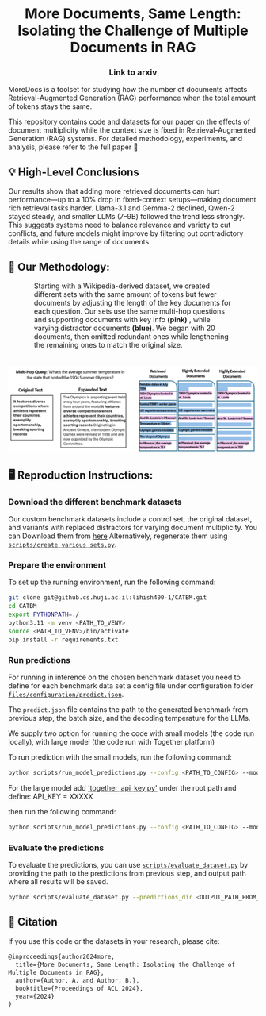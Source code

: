 <div align="center">
  <h1>More Documents, Same Length:<br>Isolating the Challenge of Multiple Documents in RAG</h1>
  <h3>Link to arxiv</h3>
</div>

MoreDocs is a toolset for studying how the number of documents affects Retrieval-Augmented Generation (RAG) performance when the total amount of tokens stays the same.

This repository contains code and datasets for our paper on the effects of document multiplicity while the context size is fixed in Retrieval-Augmented Generation (RAG) systems.
For detailed methodology, experiments, and analysis, please refer to the full paper 📰

## :bulb: High-Level Conclusions
Our results show that adding more retrieved documents can hurt performance—up to a 10% drop in fixed-context setups—making document rich retrieval tasks harder. 
Llama-3.1 and Gemma-2 declined, Qwen-2 stayed steady, and smaller LLMs (7–9B) followed the trend less strongly. This suggests systems need to balance relevance and variety to cut conflicts, and future models might improve by filtering out contradictory details while using the range of documents.

## 🔬 Our Methodology:
<div style="max-width: 400px; margin: 0 auto;">
Starting with a Wikipedia-derived dataset, we created different sets with the same amount of tokens but fewer documents by adjusting the length of the key documents for each question.
Our sets use the same multi-hop questions and supporting documents with key info <b>(pink)</b> , while varying distractor documents <b>(blue)</b>.
We began with 20 documents, then omitted redundant ones while lengthening the remaining ones to match the original size.
</div>
 <br>
<br>






<div align="center">
  <img src="/Main_Fig_Horizontal.png" alt="Alt text" width="800">
</div>


## :desktop_computer:  Reproduction Instructions:

### Download the different benchmark datasets
Our custom benchmark datasets include a control set, the original dataset, and variants with replaced distractors for varying document multiplicity. 
You can Download them from  [here](https://drive.google.com/file/d/1z6L0Xl0zhRoOOpwD5WuQI9ukSaEgCraM/view?usp=drive_link)
Alternatively, regenerate them using  [`scripts/create_various_sets.py`](scripts/create_various_sets.py).

### Prepare the environment

To set up the running environment, run the following command:
```bash
git clone git@github.cs.huji.ac.il:lihish400-1/CATBM.git
cd CATBM
export PYTHONPATH=./
python3.11 -m venv <PATH_TO_VENV>
source <PATH_TO_VENV>/bin/activate
pip install -r requirements.txt
```

### Run predictions
For running in inference on the chosen benchmark dataset you need to define for each benchmark data set a config file under configuration folder [`files/configuration/predict.json`](files/configuration/predict.json).

The `predict.json` file contains the path to the generated benchmark from previous step, the batch size, and the decoding temperature for the LLMs.

We supply two option for running the code with small models (the code run locally), with large model (the code run with Together platform)

To run prediction with the small models, run the following command:
```bash
python scripts/run_model_predictions.py --config <PATH_TO_CONFIG> --model_name <MODEL_NAME>
```

For the large model add ['together_api_key.py'](together_api_key.py) under the root path and define: API_KEY = XXXXX

then run the following command:

```bash
python scripts/run_model_predictions.py --config <PATH_TO_CONFIG> --model_name <MODEL_NAME> --run_together
```

### Evaluate the predictions

To evaluate the predictions, you can use [`scripts/evaluate_dataset.py`](scripts/evaluate_dataset.py) by providing 
the path to the predictions from previous step, and output path where all results will be saved.

```bash
python scripts/evaluate_dataset.py --predictions_dir <OUTPUT_PATH_FROM_PREV_STEP> --output_path <RESULT_OUTPUT> --ds_name MusiQue
```

## :newspaper: Citation

If you use this code or the datasets in your research, please cite:

```
@inproceedings{author2024more,
  title={More Documents, Same Length: Isolating the Challenge of Multiple Documents in RAG},
  author={Author, A. and Author, B.},
  booktitle={Proceedings of ACL 2024},
  year={2024}
}
```


